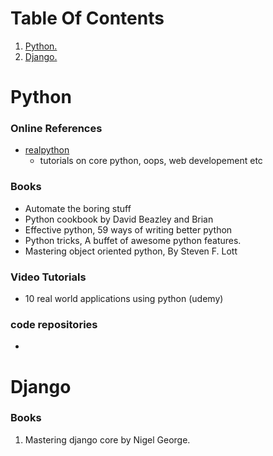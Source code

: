 # Table Of Contents
1. [ Python. ](#python)
2. [ Django. ](#django)

<a name="python"></a>
# Python

### Online References
- [realpython](https://realpython.com/)
  - tutorials on core python, oops, web developement etc


### Books
- Automate the boring stuff
- Python cookbook by David Beazley and Brian
- Effective python, 59 ways of writing better python
- Python tricks, A buffet of awesome python features.
- Mastering object oriented python, By Steven F. Lott

### Video Tutorials
- 10 real world applications using python (udemy)




 
### code repositories
-


<a name="django"></a>
# Django

### Books
1. Mastering django core by Nigel George.


